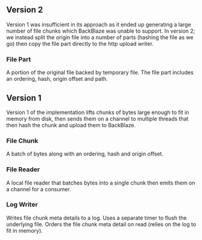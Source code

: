 ## Version 2
Version 1 was insufficient in its approach as it ended up generating a large number
of file chunks which BackBlaze was unable to support.  In version 2; we instead
split the origin file into a number of parts (hashing the file as we go) then copy
the file part directly to the http upload writer.

### File Part
A portion of the original file backed by temporary file.  The file part includes an 
ordering, hash, origin offset and path.

## Version 1
Version 1 of the implementation lifts chunks of bytes large enough to fit in memory
from disk, then sends them on a channel to multiple threads that then hash the
chunk and upload them to BackBlaze.

### File Chunk
A batch of bytes along with an ordering, hash and origin offset.

### File Reader
A local file reader that batches bytes into a single chunk then emits them on
a channel for a consumer.

### Log Writer
Writes file chunk meta details to a log.  Uses a separate timer to flush the underlying file.  Orders
the file chunk meta detail on read (relies on the log to fit in memory).
